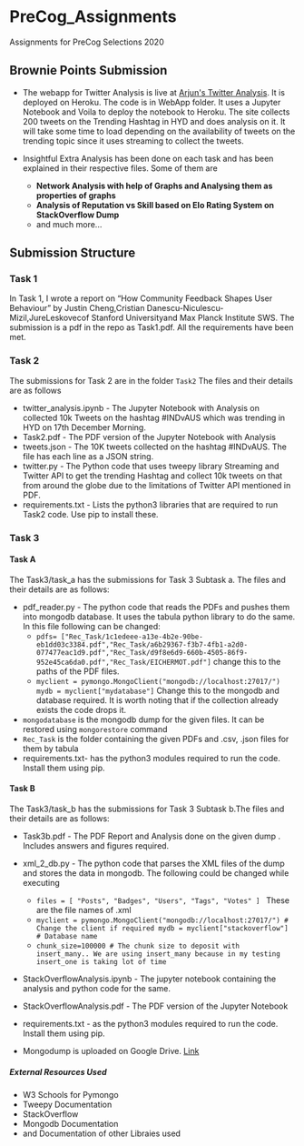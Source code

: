 # PreCog_Assignments

Assignments for PreCog Selections 2020

## Brownie Points Submission

- The webapp for Twitter Analysis is live at [Arjun's Twitter Analysis](https://arjuntwitter.herokuapp.com). It is deployed on Heroku. The code is in WebApp folder. It uses a Jupyter Notebook and Voila to deploy the notebook to Heroku. The site collects 200 tweets on the Trending Hashtag in HYD and does analysis on it. It will take some time to load depending on the availability of tweets on the trending topic since it uses streaming to collect the tweets.
- Insightful Extra Analysis has been done on each task and has been explained in their respective files. Some of them are

  - **Network Analysis with help of Graphs and Analysing them as properties of graphs**
  - **Analysis of Reputation vs Skill based on Elo Rating System on StackOverflow Dump**
  - and much more...

## Submission Structure

### Task 1

In Task 1, I wrote a report on “How Community Feedback Shapes User Behaviour” by Justin Cheng,Cristian Danescu-Niculescu-Mizil,JureLeskovecof Stanford Universityand Max Planck Institute SWS. The submission is a pdf in the repo as Task1.pdf. All the requirements have been met.

### Task 2

The submissions for Task 2 are in the folder `Task2`
The files and their details are as follows

- twitter_analysis.ipynb - The Jupyter Notebook with Analysis on collected 10k Tweets on the hashtag #INDvAUS which was trending in HYD on 17th December Morning.
- Task2.pdf - The PDF version of the Jupyter Notebook with Analysis
- tweets.json - The 10K tweets collected on the hashtag #INDvAUS. The file has each line as a JSON string.
- twitter.py - The Python code that uses tweepy library Streaming and Twitter API to get the trending Hashtag and collect 10k tweets on that from around the globe due to the limitations of Twitter API mentioned in PDF.
- requirements.txt - Lists the python3 libraries that are required to run Task2 code. Use pip to install these.

### Task 3

#### Task A

The Task3/task_a has the submissions for Task 3 Subtask a.
The files and their details are as follows:

- pdf_reader.py - The python code that reads the PDFs and pushes them into mongodb database. It uses the tabula python library to do the same. In this file following can be changed:
  - `pdfs= ["Rec_Task/1c1edeee-a13e-4b2e-90be-eb1dd03c3384.pdf","Rec_Task/a6b29367-f3b7-4fb1-a2d0-077477eac1d9.pdf","Rec_Task/d9f8e6d9-660b-4505-86f9-952e45ca6da0.pdf","Rec_Task/EICHERMOT.pdf"]` change this to the paths of the PDF files.
  - `myclient = pymongo.MongoClient("mongodb://localhost:27017/") mydb = myclient["mydatabase"]` Change this to the mongodb and database required. It is worth noting that if the collection already exists the code drops it.
- `mongodatabase` is the mongodb dump for the given files. It can be restored using `mongorestore` command
- `Rec_Task` is the folder containing the given PDFs and .csv, .json files for them by tabula
- requirements.txt- has the python3 modules required to run the code. Install them using pip.

#### Task B

The Task3/task_b has the submissions for Task 3 Subtask b.The files and their details are as follows:

- Task3b.pdf - The PDF Report and Analysis done on the given dump . Includes answers and figures required.
- xml_2_db.py - The python code that parses the XML files of the dump and stores the data in mongodb. The following could be changed while executing

  - `files = [ "Posts", "Badges", "Users", "Tags", "Votes" ] ` These are the file names of .xml
  - `myclient = pymongo.MongoClient("mongodb://localhost:27017/") # Change the client if required mydb = myclient["stackoverflow"] # Database name`
  - `chunk_size=100000 # The chunk size to deposit with insert_many.. We are using insert_many because in my testing insert_one is taking lot of time`

- StackOverflowAnalysis.ipynb - The jupyter notebook containing the analysis and python code for the same.
- StackOverflowAnalysis.pdf - The PDF version of the Jupyter Notebook
- requirements.txt - as the python3 modules required to run the code. Install them using pip.
- Mongodump is uploaded on Google Drive. [Link](https://drive.google.com/drive/folders/1y_liiyeZsoFEdyG6ChLRLTIQLSpJ9gfz?usp=sharing)

##### External Resources Used

- W3 Schools for Pymongo
- Tweepy Documentation
- StackOverflow
- Mongodb Documentation
- and Documentation of other Libraies used
